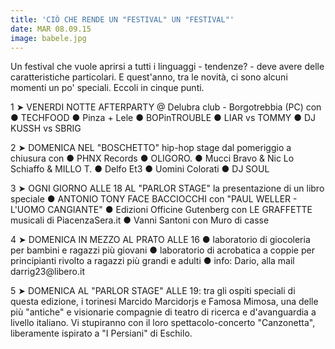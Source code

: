 ```yaml
---
title: 'CIÒ ‬CHE RENDE UN‭ "‬FESTIVAL‭" ‬UN‭ "‬FESTIVAL‭"'
date: MAR 08.09.15
image: babele.jpg
---
```


Un festival che vuole aprirsi a tutti i linguaggi‭ ‬-‭ ‬tendenze‭? ‬-‭ ‬deve avere delle caratteristiche particolari.‭ ‬E quest'anno,‭ ‬tra le novità,‭ ‬ci sono alcuni momenti un po‭' ‬speciali.‭ ‬Eccoli in cinque punti.

1‭ ‬➤ VENERDI NOTTE‭ ‬AFTERPARTY‭ @ ‬Delubra club‭ ‬-‭ ‬Borgotrebbia‭ (‬PC‭) ‬con
‭● ‬TECHFOOD‭ ● ‬Pinza‭ ‬+‭ ‬Lele‭ ● ‬BOPinTROUBLE‭ ● ‬LIAR vs TOMMY‭ ● ‬DJ KUSSH vs SBRIG

2‭ ‬➤ DOMENICA‭ ‬NEL‭ "‬BOSCHETTO‭" ‬hip-hop stage dal pomeriggio a chiusura con‭ ● ‬PHNX Records‭ ● ‬OLIGORO.‭ ● ‬Mucci Bravo‭ & ‬Nic Lo Schiaffo‭ & ‬MILLO T.‭ ● ‬Delfo Et3‭ ● ‬Uomini Colorati‭ ● ‬DJ SOUL

3‭ ‬➤ OGNI GIORNO‭ ‬ALLE‭ ‬18‭ ‬AL‭ "‬PARLOR STAGE‭"‬ la presentazione di un libro speciale‭ ● ‬ANTONIO TONY FACE BACCIOCCHI con‭ "‬PAUL WELLER‭ ‬-‭ ‬L'UOMO CANGIANTE‭" ● ‬Edizioni Officine Gutenberg con LE GRAFFETTE musicali di PiacenzaSera.it‭ ● ‬Vanni Santoni con Muro di casse

4‭ ‬➤ DOMENICA‭ ‬IN MEZZO AL PRATO ALLE‭ ‬16‭ ● ‬laboratorio di giocoleria per bambini e ragazzi più giovani‭ ● ‬laboratorio di acrobatica‭ ‬a coppie per principianti rivolto a ragazzi più grandi e adulti‭ ● ‬info:‭ ‬Dario,‭ ‬alla mail darrig23‭@‬libero.it

5‭ ‬➤ DOMENICA‭ ‬AL‭ "‬PARLOR STAGE‭"‬ ALLE‭ ‬19:‭ ‬tra gli ospiti speciali di questa edizione,‭ ‬i torinesi Marcido Marcidorjs e Famosa Mimosa,‭ ‬una delle più‭ "‬antiche‭" ‬e visionarie compagnie di teatro di ricerca e d'avanguardia a livello italiano.‭ ‬Vi stupiranno con il loro spettacolo-concerto‭ "‬Canzonetta‭"‬,‭ ‬liberamente ispirato a‭ "‬I Persiani‭" ‬di Eschilo.
